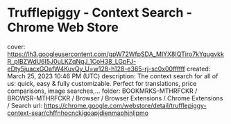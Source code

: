 # Trufflepiggy - Context Search - Chrome Web Store

cover: https://lh3.googleusercontent.com/gpW72WfpSDA_MIYX8IQTiro7kYqugvkkR_plBZWdU6I5J0uLKZqNqJ_1CoH38_LGpFJ-eDty5juacxGOafW4KuvQy_U=w128-h128-e365-rj-sc0x00ffffff
created: March 25, 2023 10:46 PM (UTC)
description: The context search for all of us: quick, easy & fully customizable. Perfect for translations, price comparisons, image searches,…
folder: BOOKMRKS-MTHRFCKR / BROWSR-MTHRFCKR / Browser / Browser Extensions / Chrome Extensions / Search
url: https://chrome.google.com/webstore/detail/trufflepiggy-context-sear/chffnhocnckigoapjdienmaphjnljpmo